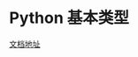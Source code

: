 # Python 基本类型
[文档地址](https://github.com/walter201230/Python/blob/master/Article/PythonBasis/python2/Preface.md)
